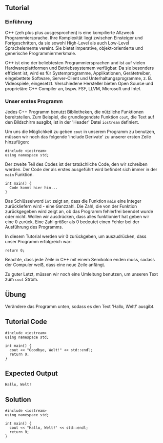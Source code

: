 Tutorial
--------

### Einführung

C++ (zeh plus plus ausgesprochen) is eine kompilierte Allzweck Programmiersprache. Ihre Komplexität liegt zwischen Einsteiger und Fortgeschritten, da sie sowohl High-Level als auch Low-Level Sprachelemente vereint.
Sie bietet imperative, objekt-orientierte und generische Programmiermerkmale.

C++ ist eine der beliebtesten Programmiersprachen und ist auf vielen Hardwareplattformen und Betriebssystemem verfügbar. Da sie besonders effizient ist, wird es für Systemprogramme, Applikationen, Gerätetreiber, eingebettete Software, Server-Client und Unterhaltungsprogramme, z. B. Videospiele, eingesetzt. Verschiedene Hersteller bieten Open Source und proprietäre C++ Compiler an, bspw. FSF, LLVM, Microsoft und Intel.

### Unser erstes Programm

Jedes C++ Programm benutzt Bibliotheken, die nützliche Funktionen bereitstellen. Zum Beispiel, die grundlegendste Funktion `cout`, die Text auf den Bildschirm ausgibt, ist in der 'Header' Datei `iostream` definiert.

Um uns die Möglichkeit zu geben `cout` in unserem Programm zu benutzen, müssen wir noch das folgende 'include Derivate' zu unserer ersten Zeile hinzufügen:

    #include <iostream>
    using namespace std;

Der zweite Teil des Codes ist der tatsächliche Code, den wir schreiben werden. Der Code der als erstes ausgeführt wird befindet sich immer in der `main` Funktion.

    int main() {
      Code kommt hier hin...
    }

Das Schlüsselword `int` zeigt an, dass die Funktion `main` eine Integer zurückliefern wird - eine Ganzzahl. Die Zahl, die von der 
Funktion zurückgegeben wird zeigt an, ob das Programm fehlerfrei beendet wurde oder nicht. Wollen wir ausdrücken, dass alles funktioniert hat
geben wir eine 0 zurück. Eine Zahl größer als 0 bedeutet einen Fehler bei der Ausführung des Programms.

In diesem Tutorial werden wir 0 zurückgeben, um auszudrücken, dass unser Programm erfolgreich war:

    return 0;

Beachte, dass jede Zeile in C++ mit einem Semikolon enden muss, sodass der Compuler weiß, dass eine neue Zeile anfängt.

Zu guter Letzt, müssen wir noch eine Umleitung benutzen, um unseren Text zum `cout` Strom.

Übung
-----

Verändere das Programm unten, sodass es den Text 'Hallo, Welt!' ausgibt.

Tutorial Code
-------------

    #include <iostream>
    using namespace std;

    int main() {
      cout << "Goodbye, Welt!" << std::endl;
      return 0;
    }

Expected Output
---------------

    Hallo, Welt!

Solution
------

    #include <iostream>
    using namespace std;

    int main() {
      cout << "Hallo, Welt!" << std::endl;
      return 0;
    }
